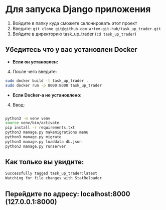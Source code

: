 # Для запуска Django приложения

1. Войдите в папку куда сможете склонировать этот проект
2. Введите: `git clone git@github.com:artem-git-hub/task_up_trader.git`
3. Войдите в директорию task_up_trader (`cd task_up_trader`)

## Убедитесь что у вас установлен Docker

* **Если он установлен:**  


4. После чего введите:  
```bash 
sudo docker build -t task_up_trader .
sudo docker run -p 8000:8000 task_up_trader
```

* **Если Docker-а не установлено:**

4. Ввод:
```bash

python3 -m venv venv
source venv/bin/activate
pip install -r requirements.txt
python3 manage.py makemigrations menu
python3 manage.py migrate
python3 manage.py loaddata db.json
python3 manage.py runserver

```

## Как только вы увидите:
```bash
Successfully tagged task_up_trader:latest
Watching for file changes with StatReloader
```
## Перейдите по адресу: localhost:8000 (127.0.0.1:8000)
